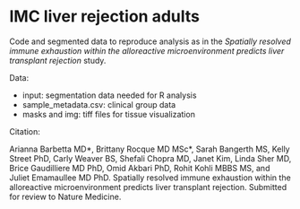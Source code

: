 # IMC liver rejection adults

Code and segmented data to reproduce analysis as in the *Spatially resolved immune exhaustion within the alloreactive microenvironment predicts liver transplant rejection* study.

Data:
- input: segmentation data needed for R analysis
- sample_metadata.csv: clinical group data
- masks and img: tiff files for tissue visualization

Citation:

Arianna Barbetta MD*, Brittany Rocque MD MSc*, Sarah Bangerth MS, Kelly Street PhD, Carly Weaver BS, Shefali Chopra MD, Janet Kim, Linda Sher MD, Brice Gaudilliere MD PhD, Omid Akbari PhD, Rohit Kohli MBBS MS, and Juliet Emamaullee MD PhD. Spatially resolved immune exhaustion within the alloreactive microenvironment predicts liver transplant rejection. Submitted for review to Nature Medicine.
